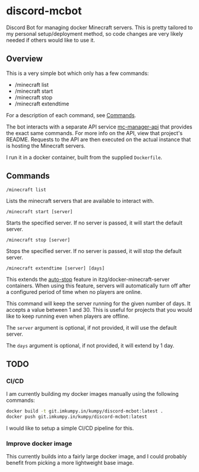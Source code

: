 # discord-mcbot

Discord Bot for managing docker Minecraft servers. This is pretty tailored to my personal setup/deployment method, so code changes are very likely needed if others would like to use it.

## Overview

This is a very simple bot which only has a few commands:

- /minecraft list
- /minecraft start
- /minecraft stop
- /minecraft extendtime

For a description of each command, see [Commands](#commands).

The bot interacts with a separate API service [mc-manager-api](https://github.com/tcpkump/mc-manager-api) that provides the exact same commands. For more info on the API, view that project's README.
Requests to the API are then executed on the actual instance that is hosting the Minecraft servers.

I run it in a docker container, built from the supplied `Dockerfile`.

## Commands

```
/minecraft list
```

Lists the minecraft servers that are available to interact with.

```
/minecraft start [server]
```

Starts the specified server. If no server is passed, it will start the default server.

```
/minecraft stop [server]
```

Stops the specified server. If no server is passed, it will stop the default server.

```
/minecraft extendtime [server] [days]
```

This extends the [auto-stop](https://docker-minecraft-server.readthedocs.io/en/latest/misc/autopause-autostop/autostop/) feature in itzg/docker-minecraft-server containers. When using this feature, servers will automatically turn off after a configured period of time when no players are online.

This command will keep the server running for the given number of days. It accepts a value between 1 and 30. This is useful for projects that you would like to keep running even when players are offline.

The `server` argument is optional, if not provided, it will use the default server.

The `days` argument is optional, if not provided, it will extend by 1 day.

## TODO

### CI/CD

I am currently building my docker images manually using the following commands:

```bash
docker build -t git.imkumpy.in/kumpy/discord-mcbot:latest .
docker push git.imkumpy.in/kumpy/discord-mcbot:latest
```

I would like to setup a simple CI/CD pipeline for this.

### Improve docker image

This currently builds into a fairly large docker image, and I could probably benefit from picking a more lightweight base image.
